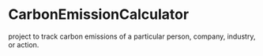 # CarbonEmissionCalculator
project to track carbon emissions of a particular person, company, industry, or action.


